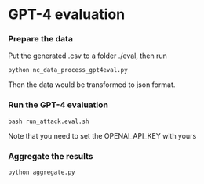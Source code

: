# GPT-4 evaluation

### Prepare the data
Put the generated .csv to a folder ./eval, then run
```
python nc_data_process_gpt4eval.py
```
Then the data would be transformed to json format.

### Run the GPT-4 evaluation
```
bash run_attack.eval.sh
```
Note that you need to set the OPENAI_API_KEY with yours

### Aggregate the results
```
python aggregate.py
```
